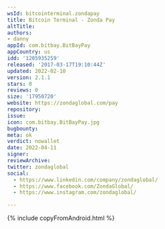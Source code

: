 ```yaml
---
wsId: bitcointerminal.zondapay
title: Bitcoin Terminal - Zonda Pay
altTitle: 
authors: 
- danny
appId: com.bitbay.BitBayPay
appCountry: us
idd: '1205935259'
released: '2017-03-17T19:10:44Z'
updated: 2022-02-10
version: 2.1.1
stars: 0
reviews: 0
size: '17950720'
website: https://zondaglobal.com/pay
repository: 
issue: 
icon: com.bitbay.BitBayPay.jpg
bugbounty: 
meta: ok
verdict: nowallet
date: 2022-04-11
signer: 
reviewArchive: 
twitter: zondaglobal
social: 
  - https://www.linkedin.com/company/zondaglobal/
  - https://www.facebook.com/ZondaGlobal/
  - https://www.instagram.com/zondaglobal/

---
```

{% include copyFromAndroid.html %}
